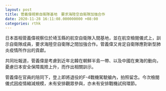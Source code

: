 ```yaml
---
layout: post
title: 菅義偉視察自衛隊基地　要求海陸空自衛隊加強合作
date: 2020-11-28 16:11:08.000000000 +08:00
categories: rthk
---
```


日本首相菅義偉視察位於埼玉縣的航空自衛隊入間基地，並在航空檢閱儀式上，訓示自衛隊成員，要求海陸空自衛隊之間加強合作。菅義偉又肯定自衛隊應對新型肺炎疫情所作出的貢獻。

共同社報道，菅義偉是考慮到近年北韓在朝鮮半島一帶、以及中國在東海的動向，憂慮日本安全保障風險上升，而作出相關訓示。

菅義偉在官員的陪同下，登上即將退役的F-4戰機駕駛艙內，拍照留念。今次檢閱儀式因疫情縮減規模，未有安排觀眾參與，亦未有安排戰機試飛環節。
